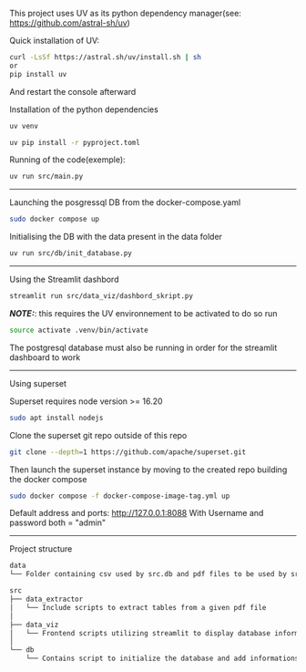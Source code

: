 
This project uses UV as its python dependency manager(see: https://github.com/astral-sh/uv)

Quick installation of UV:

```bash
curl -LsSf https://astral.sh/uv/install.sh | sh
or
pip install uv
```
And restart the console afterward


Installation of the python dependencies
```bash
uv venv

uv pip install -r pyproject.toml
```



Running of the code(exemple):

```bash
uv run src/main.py
```

------------------------
Launching the posgressql DB from the docker-compose.yaml


```bash
sudo docker compose up
```

Initialising the DB with the data present in the data folder

```bash
uv run src/db/init_database.py
```

------------------------

Using the Streamlit dashbord

```bash
streamlit run src/data_viz/dashbord_skript.py
```

**_NOTE:_**: this requires the UV environnement to be activated to do so run


```bash
source activate .venv/bin/activate
```

The postgresql database must also be running in order for the streamlit dashboard to work


------------------------

Using superset

Superset requires node version >= 16.20 

```bash
sudo apt install nodejs
```

Clone the superset git repo outside of this repo

```bash
git clone --depth=1 https://github.com/apache/superset.git
```

Then launch the superset instance by moving to the created repo building the docker compose

```bash
sudo docker compose -f docker-compose-image-tag.yml up
```

Default address and ports: http://127.0.0.1:8088
With Username and password both = "admin"

------------------------

Project structure

```md
data
└── Folder containing csv used by src.db and pdf files to be used by src.data_extractor

src
├── data_extractor
│   └── Include scripts to extract tables from a given pdf file
│     
├── data_viz
│   └── Frontend scripts utilizing streamlit to display database information to the user
│ 
└── db
    └── Contains script to initialize the database and add informations to it
```

    



